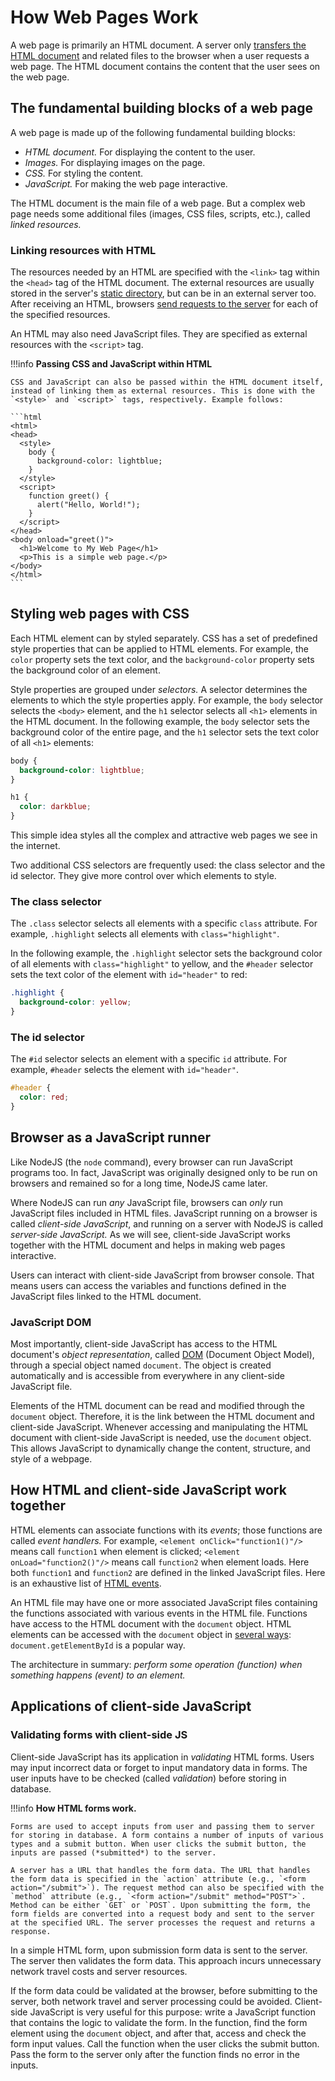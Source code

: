 # How Web Pages Work

A web page is primarily an HTML document. A server only [transfers the HTML document](./web-servers.md#how-an-http-server-serves-websites) and related files to the browser when a user requests a web page. The HTML document contains the content that the user sees on the web page.

## The fundamental building blocks of a web page

A web page is made up of the following fundamental building blocks:

* _HTML document._ For displaying the content to the user.
* _Images._ For displaying images on the page.
* _CSS._ For styling the content.
* _JavaScript._ For making the web page interactive.

The HTML document is the main file of a web page. But a complex web page needs some additional files (images, CSS files, scripts, etc.), called *linked resources.*

### Linking resources with HTML

The resources needed by an HTML are specified with the `<link>` tag within the `<head>` tag of the HTML document. The external resources are usually stored in the server's [static directory](web-servers.md#serving-static-contents), but can be in an external server too. After receiving an HTML, browsers [send requests to the server](./web-servers.md#how-an-http-server-serves-websites) for each of the specified resources.

An HTML may also need JavaScript files. They are specified as external resources with the `<script>` tag.

!!!info
    **Passing CSS and JavaScript within HTML**

    CSS and JavaScript can also be passed within the HTML document itself, instead of linking them as external resources. This is done with the `<style>` and `<script>` tags, respectively. Example follows:

    ```html
    <html>
    <head>
      <style>
        body {
          background-color: lightblue;
        }
      </style>
      <script>
        function greet() {
          alert("Hello, World!");
        }
      </script>
    </head>
    <body onload="greet()">
      <h1>Welcome to My Web Page</h1>
      <p>This is a simple web page.</p>
    </body>
    </html>
    ```

## Styling web pages with CSS

Each HTML element can by styled separately. CSS has a set of predefined style properties that can be applied to HTML elements. For example, the `color` property sets the text color, and the `background-color` property sets the background color of an element.

Style properties are grouped under _selectors._ A selector determines the elements to which the style properties apply. For example, the `body` selector selects the `<body>` element, and the `h1` selector selects all `<h1>` elements in the HTML document. In the following example, the `body` selector sets the background color of the entire page, and the `h1` selector sets the text color of all `<h1>` elements:

```css
body {
  background-color: lightblue;
}

h1 {
  color: darkblue;
}
```

This simple idea styles all the complex and attractive web pages we see in the internet.

Two additional CSS selectors are frequently used: the class selector and the id selector. They give more control over which elements to style.

### The class selector

The `.class` selector selects all elements with a specific `class` attribute. For example, `.highlight` selects all elements with `class="highlight"`.

In the following example, the `.highlight` selector sets the background color of all elements with `class="highlight"` to yellow, and the `#header` selector sets the text color of the element with `id="header"` to red:

```css
.highlight {
  background-color: yellow;
}
```

### The id selector

The `#id` selector selects an element with a specific `id` attribute. For example, `#header` selects the element with `id="header"`.

```css
#header {
  color: red;
}
```

## Browser as a JavaScript runner

Like NodeJS (the `node` command), every browser can run JavaScript programs too. In fact, JavaScript was originally designed only to be run on browsers and remained so for a long time, NodeJS came later.
    
Where NodeJS can run *any* JavaScript file, browsers can *only* run JavaScript files included in HTML files. JavaScript running on a browser is called *client-side JavaScript*, and running on a server with NodeJS is called *server-side JavaScript.* As we will see, client-side JavaScript works together with the HTML document and helps in making web pages interactive.

Users can interact with client-side JavaScript from browser console. That means users can access the variables and functions defined in the JavaScript files linked to the HTML document.

### JavaScript DOM

Most importantly, client-side JavaScript has access to the HTML document's _object representation_, called [DOM](https://www.w3schools.com/js/js_htmldom.asp) (Document Object Model), through a special object named `document`. The object is created automatically and is accessible from everywhere in any client-side JavaScript file.

Elements of the HTML document can be read and modified through the `document` object. Therefore, it is the link between the HTML document and client-side JavaScript. Whenever accessing and manipulating the HTML document with client-side JavaScript is needed, use the `document` object. This allows JavaScript to dynamically change the content, structure, and style of a webpage.

## How HTML and client-side JavaScript work together

HTML elements can associate functions with its _events_; those functions are called _event handlers._ For example, `<element onClick="function1()"/>` means call `function1` when element is clicked; `<element onLoad="function2()"/>` means call `function2` when element loads. Here both `function1` and `function2` are defined in the linked JavaScript files. Here is an exhaustive list of [HTML events](https://www.w3schools.com/jsref/dom_obj_event.asp).

An HTML file may have one or more associated JavaScript files containing the functions associated with various events in the HTML file. Functions have access to the HTML document with the `document` object. HTML elements can be accessed with the `document` object in [several ways](https://www.w3schools.com/js/js_htmldom_document.asp): `document.getElementById` is a popular way.

The architecture in summary: _perform some operation (function) when something happens (event) to an element._

## Applications of client-side JavaScript

### Validating forms with client-side JS

Client-side JavaScript has its application in *validating* HTML forms. Users may input incorrect data or forget to input mandatory data in forms. The user inputs have to be checked (called *validation*) before storing in database.

!!!info
    **How HTML forms work.**

    Forms are used to accept inputs from user and passing them to server for storing in database. A form contains a number of inputs of various types and a submit button. When user clicks the submit button, the inputs are passed (*submitted*) to the server.

    A server has a URL that handles the form data. The URL that handles the form data is specified in the `action` attribute (e.g., `<form action="/submit">`). The request method can also be specified with the `method` attribute (e.g., `<form action="/submit" method="POST">`. Method can be either `GET` or `POST`. Upon submitting the form, the form fields are converted into a request body and sent to the server at the specified URL. The server processes the request and returns a response.

In a simple HTML form, upon submission form data is sent to the server. The server then validates the form data. This approach incurs unnecessary network travel costs and server resources.

If the form data could be validated at the browser, before submitting to the server, both network travel and server processing could be avoided. Client-side JavaScript is very useful for this purpose: write a JavaScript function that contains the logic to validate the form. In the function, find the form element using the `document` object, and after that, access and check the form input values. Call the function when the user clicks the submit button. Pass the form to the server only after the function finds no error in the inputs.
